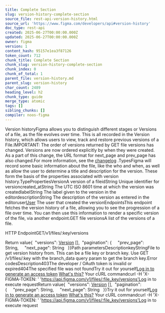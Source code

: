 ```yaml
---
title: Complete Section
slug: version-history-complete-section
source_file: rest-api-version-history.html
source_url: 'https://www.figma.com/developers/api#version-history'
doc_type: rest-api
created: 2025-06-27T00:00:00.000Z
updated: 2025-06-27T00:00:00.000Z
owner: figma
version: 1
content_hash: 95157e1ea3f87126
token_count: 712
chunk_title: Complete Section
chunk_slug: version-history-complete-section
chunk_index: 0
chunk_of_total: 1
parent_file: version-history.md
parent_slug: version-history
char_count: 2489
heading_level: h2
chunk_type: guide
merge_type: atomic
tags: []
sibling_chunks: []
compiler: noos-figma
---
```


Version historyFigma allows you to distinguish different stages or Versions of a file, as the file evolves over time. This is all recorded in the Version history, which allows users to view, track and restore previous versions of a File.IMPORTANT: The order of versions returned by GET file versions has changed. Versions are now ordered explicitly by when they were created. As a part of this change, the URL format for next_page and prev_page has also changed.For more information, see the [changelog](#20241022-version-history-urls)
.TypesFigma will record some basic information about the file, like the who and when, as well as allow the user to determine a title and description for the version. These form the basis of the properties associated with version history.TypePropertiesVersionA version of a fileidString Unique identifier for versioncreated_atString The UTC ISO 8601 time at which the version was createdlabelString The label given to the version in the editordescriptionString The description of the version as entered in the editoruser[User](#user-type)
 The user that created the versionEndpointsThis endpoint fetches the version history of a file, allowing you to see the progression of a file over time. You can then use this information to render a specific version of the file, via another endpoint.GET file versionsA list of the versions of a file.

HTTP EndpointGET/v1/files/:key/versions

Return value{  "versions": [Version](#version-type)
[],  "pagination": {     "prev_page": String,     "next_page": String   }}Path parametersDescriptionkeyStringFile to get version history from. This can be a file key or branch key. Use GET /v1/files/:key with the branch_data query param to get the branch key.Error codesDescription403The developer / OAuth token is invalid or expired404The specified file was not foundTry it out for yourself[Log in to generate an access token](/login?cont=/developers/docs)
[What's this?](#access-tokens)
Your cURL commandcurl -H 'X-FIGMA-TOKEN: <personal access token>' 'https://api.figma.com/v1/files/:file_key/versions'Log in to execute requestReturn value{  "versions": [Version](#version-type)
[],  "pagination": {     "prev_page": String,     "next_page": String   }}Try it out for yourself[Log in to generate an access token](/login?cont=/developers/docs)
[What's this?](#access-tokens)
Your cURL commandcurl -H 'X-FIGMA-TOKEN: <personal access token>' 'https://api.figma.com/v1/files/:file_key/versions'Log in to execute request
